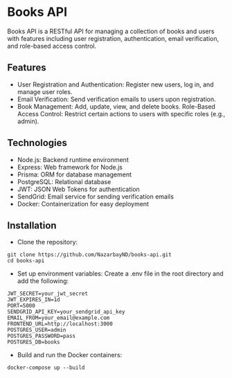 # Books API

Books API is a RESTful API for managing a collection of books and users with features including user registration, authentication, email verification, and role-based access control.

## Features

- User Registration and Authentication: Register new users, log in, and manage user roles.
- Email Verification: Send verification emails to users upon registration.
- Book Management: Add, update, view, and delete books.
  Role-Based Access Control: Restrict certain actions to users with specific roles (e.g., admin).

## Technologies

- Node.js: Backend runtime environment
- Express: Web framework for Node.js
- Prisma: ORM for database management
- PostgreSQL: Relational database
- JWT: JSON Web Tokens for authentication
- SendGrid: Email service for sending verification emails
- Docker: Containerization for easy deployment

## Installation

- Clone the repository:

```
git clone https://github.com/NazarbayND/books-api.git
cd books-api
```

- Set up environment variables: Create a .env file in the root directory and add the following:

```
JWT_SECRET=your_jwt_secret
JWT_EXPIRES_IN=1d
PORT=5000
SENDGRID_API_KEY=your_sendgrid_api_key
EMAIL_FROM=your_email@example.com
FRONTEND_URL=http://localhost:3000
POSTGRES_USER=admin
POSTGRES_PASSWORD=pass
POSTGRES_DB=books
```

- Build and run the Docker containers:

```
docker-compose up --build
```
